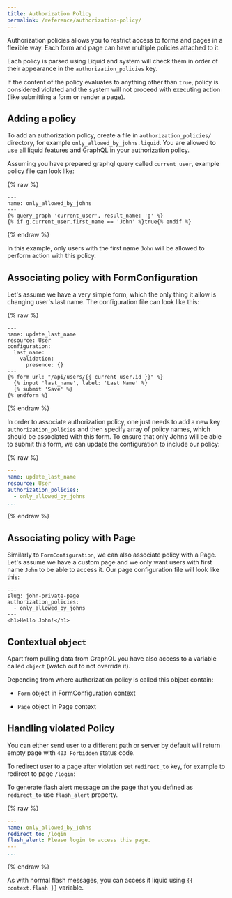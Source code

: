 ```yaml
---
title: Authorization Policy
permalink: /reference/authorization-policy/
---
```


Authorization policies allows you to restrict access to forms and pages in a flexible way. Each form and page can have multiple policies attached to it.

Each policy is parsed using Liquid and system will check them in order of their appearance in the `authorization_policies` key.

If the content of the policy evaluates to anything other than `true`, policy is considered violated and the system will not proceed with executing action (like submitting a form or render a page).

## Adding a policy

To add an authorization policy, create a file in `authorization_policies/` directory, for example `only_allowed_by_johns.liquid`. You are allowed to use all liquid features and GraphQL in your authorization policy.

Assuming you have prepared graphql query called `current_user`, example policy file can look like:

{% raw %}

```liquid
---
name: only_allowed_by_johns
---
{% query_graph 'current_user', result_name: 'g' %}
{% if g.current_user.first_name == 'John' %}true{% endif %}
```

{% endraw %}

In this example, only users with the first name `John` will be allowed to perform action with this policy.

## Associating policy with FormConfiguration

Let's assume we have a very simple form, which the only thing it allow is changing user's last name. The configuration file can look like this:

{% raw %}

```liquid
---
name: update_last_name
resource: User
configuration:
  last_name:
    validation:
      presence: {}
---
{% form url: "/api/users/{{ current_user.id }}" %}
  {% input 'last_name', label: 'Last Name' %}
  {% submit 'Save' %}
{% endform %}
```

{% endraw %}

In order to associate authorization policy, one just needs to add a new key `authorization_policies` and then specify array of policy names, which should be associated with this form. To ensure that only Johns will be able to submit this form, we can update the configuration to include our policy:

{% raw %}

```yml
---
name: update_last_name
resource: User
authorization_policies:
  - only_allowed_by_johns
...
```

{% endraw %}

## Associating policy with Page

Similarly to `FormConfiguration`, we can also associate policy with a Page. Let's assume we have a custom page and we only want users with first name `John` to be able to access it. Our page configuration file will look like this:

```liquid
---
slug: john-private-page
authorization_policies:
  - only_allowed_by_johns
---
<h1>Hello John!</h1>
```

## Contextual `object`

Apart from pulling data from GraphQL you have also access to a variable called `object` (watch out to not override it).

Depending from where authorization policy is called this object contain:

* `Form` object in FormConfiguration context

* `Page` object in Page context

## Handling violated Policy

You can either send user to a different path or server by default will return empty page with `403 Forbidden` status code.

To redirect user to a page after violation set `redirect_to` key, for example to redirect to page `/login`:

To generate flash alert message on the page that you defined as `redirect_to` use `flash_alert` property.

{% raw %}

```yml
---
name: only_allowed_by_johns
redirect_to: /login
flash_alert: Please login to access this page.
---
...
```

{% endraw %}

As with normal flash messages, you can access it liquid using `{{ context.flash }}` variable.

